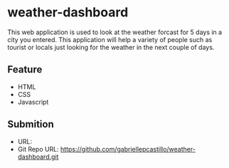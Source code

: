 # weather-dashboard
This web application is used to look at the weather forcast for 5 days in a city you entered. This application will help a variety of people such as tourist or locals just looking for the weather in the next couple of days.

## Feature 
* HTML
* CSS
* Javascript

## Submition 
* URL:
* Git Repo URL: https://github.com/gabriellepcastillo/weather-dashboard.git 
